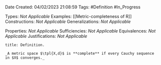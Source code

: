 <div class="topSpace"></div>

Date Created: 04/02/2023 21:08:59
Tags: #Definition #In_Progress

Types: _Not Applicable_
Examples: [[Metric-completeness of R]]
Constructions: _Not Applicable_
Generalizations: _Not Applicable_

Properties: _Not Applicable_
Sufficiencies: _Not Applicable_
Equivalences: _Not Applicable_
Justifications: _Not Applicable_

``` ad-Definition
title: Definition.

_A metric space $\tpl{X,d}$ is **complete** if every Cauchy sequence in $X$ converges._

```
